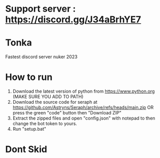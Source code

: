 # Support server : https://discord.gg/J34aBrhYE7

# Tonka
Fastest discord server nuker 2023
# How to run
1. Download the latest version of python from https://www.python.org (MAKE SURE YOU ADD TO PATH)
2. Download the source code for seraph at https://github.com/Astryns/Seraph/archive/refs/heads/main.zip OR press the green "code" button then "Download ZIP"
3. Extract the zipped files and open "config.json" with notepad to then change the bot token to yours.
4. Run "setup.bat"

# Dont Skid